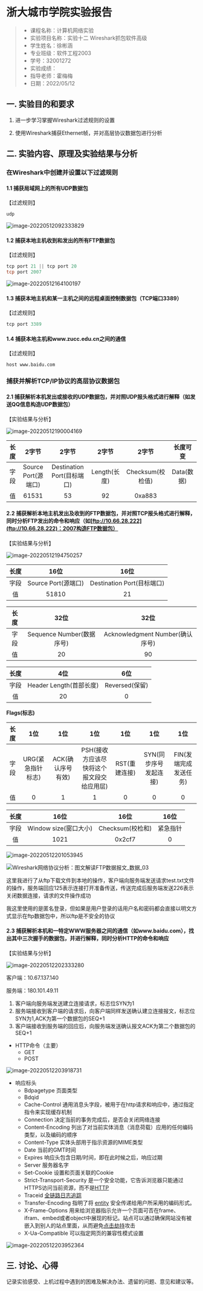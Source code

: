 

# 浙大城市学院实验报告

> - 课程名称：计算机网络实验       
> - 实验项目名称：实验十二 Wireshark抓包软件高级
> - 学生姓名：徐彬涵
> - 专业班级：软件工程2003
> - 学号：32001272 
> - 实验成绩：
> - 指导老师：霍梅梅
> - 日期：2022/05/12  

## 一. 实验目的和要求

1. 进一步学习掌握Wireshark过滤规则的设置

2. 使用Wireshark捕获Ethernet帧，并对高层协议数据包进行分析

## 二. 实验内容、原理及实验结果与分析

### **在Wireshark中创建并设置以下过滤规则**

#### 1.1 捕获局域网上的所有UDP数据包

【过滤规则】

```powershell
udp
```

![image-20220512092333829](https://gitee.com/bexh0lder/image-host/raw/master/img/image-20220512092333829.png)

#### 1.2 捕获本地主机收到和发出的所有FTP数据包

【过滤规则】

```powershell
tcp port 21 || tcp port 20
tcp port 2007
```

![image-20220512164100197](https://gitee.com/bexh0lder/image-host/raw/master/img/image-20220512164100197.png)

#### 1.3 捕获本地主机和某一主机之间的远程桌面控制数据包（TCP端口3389）

【过滤规则】

```powershell
tcp port 3389
```

#### 1.4 捕获本地主机和www.zucc.edu.cn之间的通信

【过滤规则】

```
host www.baidu.com
```

### **捕获并解析TCP/IP协议的高层协议数据包**

#### 2.1 捕获解析本机发出或接收的UDP数据包，并对照UDP报头格式进行解释（如发送QQ信息构造UDP数据包）

【实验结果与分析】

![image-20220512190004169](https://gitee.com/bexh0lder/image-host/raw/master/img/image-20220512190004169.png)

| 长度 |        2字节        |           2字节            |    2字节     |      2字节       |  长度可变  |
| :--: | :-----------------: | :------------------------: | :----------: | :--------------: | :--------: |
| 字段 | Source Port(源端口) | Destination Port(目标端口) | Length(长度) | Checksum(校检值) | Data(数据) |
|  值  |        61531        |             53             |      92      |      0xa883      |            |

#### 2.2 捕获解析本地主机发出及收到的FTP数据包，并对照TCP报头格式进行解释，同时分析FTP发出的命令和响应（如[ftp://10.66.28.222](ftp://10.66.28.222)：2007构造FTP数据包）

【实验结果与分析】

![image-20220512194750257](https://gitee.com/bexh0lder/image-host/raw/master/img/image-20220512194750257.png)

| 长度 |        16位         |            16位            |
| :--: | :-----------------: | :------------------------: |
| 字段 | Source Port(源端口) | Destination Port(目标端口) |
|  值  |        51810        |             21             |

| 长度 |           32位            |              32位               |
| :--: | :-----------------------: | :-----------------------------: |
| 字段 | Sequence Number(数据序号) | Acknowledgment Number(确认序号) |
|  值  |            20             |               90                |

| 长度 |           4位           |      6位       |
| :--: | :---------------------: | :------------: |
| 字段 | Header Length(首部长度) | Reversed(保留) |
|  值  |           20            |       0        |

**Flags(标志)**

| 长度 |        1位        |        1位        |                    1位                    |      1位      |          1位          |          1位          |
| :--: | :---------------: | :---------------: | :---------------------------------------: | :-----------: | :-------------------: | :-------------------: |
| 字段 | URG(紧急指针标志) | ACK(确认序号有效) | PSH(接收方应该尽快将这个报文段交给应用层) | RST(重建连接) | SYN(同步序号发起连接) | FIN(发端完成发送任务) |
|  值  |         0         |         1         |                     1                     |       0       |           0           |           0           |

| 长度 |         16位          |       16位       |   16位   |
| :--: | :-------------------: | :--------------: | :------: |
| 字段 | Window size(窗口大小) | Checksum(校检和) | 紧急指针 |
|  值  |         1021          |      0x2cf7      |    0     |

![image-20220512201053945](https://gitee.com/bexh0lder/image-host/raw/master/img/image-20220512201053945.png)

![Wireshark网络协议分析：图文解读FTP数据报文_数据_03](https://s6.51cto.com/images/blog/202112/30105425_61cd1f61d295610205.jpg?x-oss-process=image/watermark,size_16,text_QDUxQ1RP5Y2a5a6i,color_FFFFFF,t_100,g_se,x_10,y_10,shadow_90,type_ZmFuZ3poZW5naGVpdGk=)

这里我进行了从ftp下载文件到本地的操作，客户端向服务端发送请求test.txt文件的操作，服务端回应125表示连接打开准备传送，传送完成后服务端发送226表示关闭数据连接，请求的文件操作成功

我这里使用的是匿名登录，但如果是用户登录的话用户名和密码都会直接以明文方式显示在ftp数据包中，所以ftp是不安全的协议

#### 2.3 捕获解析本机和一特定WWW服务器之间的通信（如www.baidu.com），找出其中三次握手的数据包，并进行解释，同时分析HTTP的命令和响应

【实验结果与分析】

![image-20220512202333280](https://gitee.com/bexh0lder/image-host/raw/master/img/image-20220512202333280.png)

客户端：10.67.137.140

服务端：180.101.49.11

1. 客户端向服务端发送建立连接请求，标志位SYN为1
2. 服务端接收到客户端的请求后，向客户端同样发送确认建立连接报文，标志位SYN为1,ACK为第一个数据包的SEQ+1
3. 客户端接收到服务端的回应后，向服务端发送确认报文ACK为第二个数据包的SEQ+1

- HTTP命令（主要）
  - GET
  - POST

![image-20220512203918731](https://gitee.com/bexh0lder/image-host/raw/master/img/image-20220512203918731.png)

- 响应标头
  - Bdpagetype 页面类型
  - Bdqid 
  - Cache-Control 通用消息头字段，被用于在http请求和响应中，通过指定指令来实现缓存机制
  - Connection 决定当前的事务完成后，是否会关闭网络连接
  - Content-Encoding 列出了对当前实体消息（消息荷载）应用的任何编码类型，以及编码的顺序
  - Content-Type 实体头部用于指示资源的MIME类型
  - Date 当前的GMT时间
  - Expires 响应头包含日期/时间，即在此时候之后，响应过期
  - Server 服务器名字
  - Set-Cookie 设置和页面关联的Cookie
  - Strict-Transport-Security 是一个安全功能，它告诉浏览器只能通过HTTPS访问当前资源，而不是[HTTP](https://developer.mozilla.org/en-US/HTTP)
  - Traceid [全链路日志追踪](https://blog.csdn.net/promisessh/article/details/110532387)
  - Transfer-Encoding 指明了将 [entity](https://developer.mozilla.org/zh-CN/docs/Glossary/Entity_header) 安全传递给用户所采用的编码形式。
  - X-Frame-Options 用来给浏览器指示允许一个页面可否在frame、ifram、embed或者object中展现的标记。站点可以通过确保网站没有被嵌入到别人的站点里面，从而避免[点击劫持](https://developer.mozilla.org/en-US/docs/Web/Security/Types_of_attacks#click-jacking)攻击
  - X-Ua-Compatible 可以指定网页的兼容性模式设置

![image-20220512203952364](https://gitee.com/bexh0lder/image-host/raw/master/img/image-20220512203952364.png)

## 三. 讨论、心得

记录实验感受、上机过程中遇到的困难及解决办法、遗留的问题、意见和建议等。